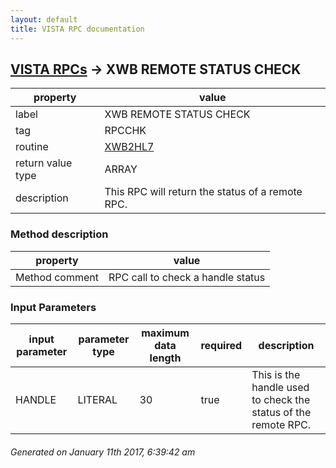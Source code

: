 ```yaml
---
layout: default
title: VISTA RPC documentation
---
```




## [VISTA RPCs](TableOfContent.md) &#8594; XWB REMOTE STATUS CHECK 

 property | value 
--- | --- 
 label | XWB REMOTE STATUS CHECK
 tag | RPCCHK
 routine | [XWB2HL7](http://code.osehra.org/dox/Routine_XWB2HL7_source.html)
 return value type | ARRAY
 description | This RPC will return the status of a remote RPC.


### Method description

 property | value 
--- | --- 
 Method comment | RPC call to check a handle status

### Input Parameters

| input parameter | parameter type | maximum data length | required | description | 
| --- | --- | --- | --- | --- | 
| HANDLE | LITERAL | 30 | true | This is the handle used to check the status of the remote RPC. | 




 ###### Generated on January 11th 2017, 6:39:42 am